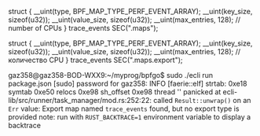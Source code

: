 struct
{
    __uint(type, BPF_MAP_TYPE_PERF_EVENT_ARRAY);
    __uint(key_size, sizeof(u32));
    __uint(value_size, sizeof(u32));
    __uint(max_entries, 128); // number of CPUs
} trace_events SEC(".maps");


struct {
    __uint(type, BPF_MAP_TYPE_PERF_EVENT_ARRAY);
    __uint(key_size, sizeof(u32));
    __uint(value_size, sizeof(u32));
    __uint(max_entries, 128); // количество CPU
} trace_events SEC(".maps.export");






gaz358@gaz358-BOD-WXX9:~/myprog/bpfgo$ sudo ./ecli run package.json
[sudo] password for gaz358: 
INFO [faerie::elf] strtab: 0xe18 symtab 0xe50 relocs 0xe98 sh_offset 0xe98
thread '<unnamed>' panicked at ecli-lib/src/runner/task_manager/mod.rs:252:22:
called `Result::unwrap()` on an `Err` value: Export map named `trace_events` found, but no export type is provided
note: run with `RUST_BACKTRACE=1` environment variable to display a backtrace
